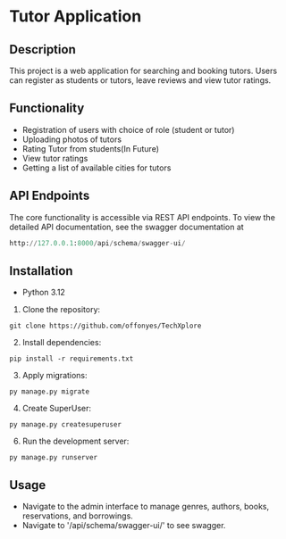 # Tutor Application

## Description
This project is a web application for searching and booking tutors. Users can register as students or tutors, leave reviews and view tutor ratings.

## Functionality
- Registration of users with choice of role (student or tutor)
- Uploading photos of tutors
- Rating Tutor from students(In Future)
- View tutor ratings 
- Getting a list of available cities for tutors


## API Endpoints
The core functionality is accessible via REST API endpoints. To view the detailed API documentation, see the swagger documentation at
```python
http://127.0.0.1:8000/api/schema/swagger-ui/
```
## Installation
- Python 3.12
1. Clone the repository:
```shell
git clone https://github.com/offonyes/TechXplore
```
2. Install dependencies:
```shell
pip install -r requirements.txt
```
3. Apply migrations:
```shell
py manage.py migrate
```
4. Create SuperUser:
```shell
py manage.py createsuperuser
```
6. Run the development server:

```shell
py manage.py runserver
```

## Usage
- Navigate to the admin interface to manage genres, authors, books, reservations, and borrowings.
- Navigate to '/api/schema/swagger-ui/' to see swagger.
